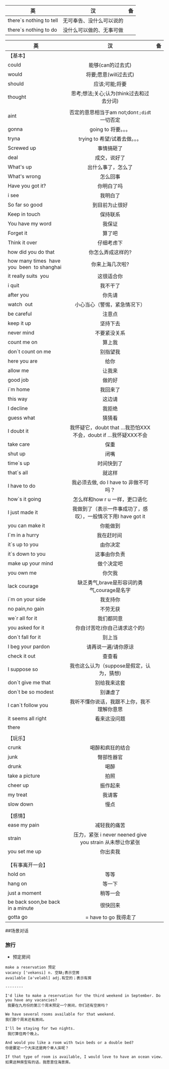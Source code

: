 
|英         |汉        |备        |
|----------|:---------:|--------:|
|there`s nothing to tell|无可奉告、没什么可以说的||
|there`s nothing to do|没什么可以做的、无事可做||


|英         |汉        |备        |
|----------|:---------:|--------:|
|	【基本】	|		|		|
|	could	|	能够(can的过去式)	|		|
|	would	|	将要;愿意(will过去式)	|		|
|	should	|	应该;可能;将要	|		|
|	thought	|	思考;想法;关心;认为(think过去和过去分词)	|		|
|		|		|		|
|	aint	|	否定的意思相当于am not;don`t;did`t一切否定	|		|
|	gonna	|	going to 将要。。。	|		|
|	tryna	|	trying to 希望/试着去做。。。	|		|
|	Screwed up	|	事情搞砸了	|		|
|	deal	|	成交，说好了	|		|
|	What's up	|	出什么事了，怎么了	|		|
|	What's wrong	|	怎么回事	|		|
|	Have you got it?	|	你明白了吗	|		|
|	i see	|	我明白了	|		|
|	So far so good	|	到目前为止很好	|		|
|	Keep in touch	|	保持联系	|		|
|	You have my word	|	我保证	|		|
|	Forget it	|	算了吧	|		|
|	Think it over	|	仔细考虑下	|		|
|	how did you do that	|	你怎么弄成这样的?	|		|
|	how many times  have you  been  to shanghai	|	你来上海几次啦?	|		|
|	it really suits  you	|	这很适合你	|		|
|	i quit	|	我不干了	|		|
|	after you	|	你先请	|		|
|	watch  out	|	小心当心（警惕，紧急情况下）	|		|
|	be careful	|	注意点	|		|
|	keep it up	|	坚持下去	|		|
|	never mind	|	不要紧没关系	|		|
|	count me on	|	算上我	|		|
|	don`t count on me	|	别指望我	|		|
|	here you are	|	给你	|		|
|	allow me	|	让我来	|		|
|	good job	|	做的好	|		|
|	i`m home	|	我回来了	|		|
|	this way	|	这边请	|		|
|	I decline	|	我拒绝	|		|
|	guess what	|	猜猜看	|		|
|	I doubt it	|	我怀疑它，doubt that …我恐怕XXX不会，doubt if …我怀疑XXX不会	|		|
|	take care	|	保重	|		|
|	shut up	|	闭嘴	|		|
|	time`s up	|	时间快到了	|		|
|	that`s all	|	就这样	|		|
|	I have to do	|	我必须去做, do I have to 非做不可吗？	|		|
|	how`s it going	|	怎么样和how r u 一样，更口语化	|		|
|	I just made it	|	我做到了（表示一件事成功了，感叹），一般情况下用I have got it	|		|
|	you can make it	|	你能做到	|		|
|	I`m in a hurry	|	我在赶时间 	|		|
|	it`s up to you	|	由你决定	|		|
|	it`s down to you	|	这事由你负责	|		|
|	make up your mind	|	做个决定吧	|		|
|	you own me 	|	你欠我	|		|
|	lack courage	|	缺乏勇气,brave是形容词的勇气,courage是名字	|		|
|	i`m on your side	|	我支持你	|		|
|	no pain,no gain	|	不劳无获	|		|
|	we`r all for it	|	我们都同意	|		|
|	you asked for it	|	你自讨苦吃(你自己请求这个的)	|		|
|	don`t fall for it	|	别上当	|		|
|	I beg your pardon	|	请再说一遍/请你原谅	|		|
|	check it out	|	查查看	|		|
|	I suppose so	|	我也这么认为（suppose是假定，认为，猜想)	|		|
|	don`t give me that	|	别给我来这套	|		|
|	don`t be so modest	|	别谦虚了	|		|
|	I can`t follow you	|	我听不懂你说话，我跟不上你，我不理解你意思	|		|
|	it seems all right	|	看来这没问题	|		|
|	there 	|		|		|
|		|		|		|
|	【玩乐】	|		|		|
|	crunk	|	喝醉和疯狂的结合	|		|
|	junk	|	臀部性器官	|		|
|	drunk	|	喝醉	|		|
|	take a picture	|	拍照	|		|
|	cheer up	|	振作起来	|		|
|	my treat	|	我请客	|		|
|	slow down	|	慢点	|		|
|		|		|		|
|	【感情】	|		|		|
|	ease my pain	|	减轻我的痛苦	|		|
|	strain	|	压力，紧张 i never neened give you strain 从未想让你紧张	|		|
|	you set me up	|	你出卖我	|		|
|		|		|		|
|		|		|		|
|	【有事离开一会】	|		|		|
|	hold on	|	等等	|		|
|	hang on	|	等一下	|		|
|	just a moment 	|	稍等一会	|		|
|	be back soon,be back in a minute	|	很快回来	|		|
|	gotta go	|	 = have to go 我得走了	|		|



##场景对话

### 旅行
* 预定房间
~~~
make a reservation 预定
vacancy ['vekənsi] n. 空缺;表示空房
available [ə'veləbl] adj.有空的；表示有房

--------

I'd like to make a reservation for the third weekend in September. Do you have any vacancies?
 我要在九月份的第三个周末预定一个房间，你们还有空房吗？

We have several rooms available for that weekend. 
我们那个周末还有房间。

I'll be staying for two nights. 
 我打算住两个晚上。

And would you like a room with twin beds or a double bed? 
你是要定一个大床还是两个单人床呢？

If that type of room is available, I would love to have an ocean view. 
如果这种房型有的话，我愿意住海景房。
~~~

